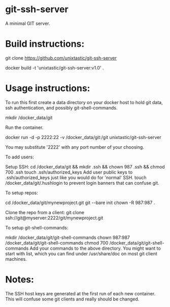 git-ssh-server
=================

A minimal GIT server.

Build instructions:
===================

git clone https://github.com/unixtastic/git-ssh-server

docker build -t 'unixtastic/git-ssh-server:v1.0' .

Usage instructions:
===================

To run this first create a data directory on your docker host to hold git data, ssh authentication,
and possibly git-shell-commands.

mkdir /docker_data/git

Run the container.

docker run -d -p 2222:22 -v /docker_data/git:/git unixtastic/git-ssh-server

You may substitute '2222' with any port number of your choosing.

To add users:

Setup SSH:
cd /docker_data/git && mkdir .ssh && chown 987 .ssh && chmod 700 .ssh
touch .ssh/authorized_keys
Add user public keys to .ssh/authorized_keys just like you would do for 'normal' SSH.
touch /docker_data/git/.hushlogin to prevent login banners that can confuse git.

To setup repos:

cd /docker_data/git/mynewproject.git
git --bare init
chown -R 987:987 .

Clone the repo from a client:
git clone ssh://git@myserver:2222/git/mynewproject.git

To setup git-shell-commands:

mkdir /docker_data/git/git-shell-commands
chown 987:987 /docker_data/git/git-shell-commands
chmod 700 /docker_data/git/git-shell-commands
Add your commands to the above directory. You might want to start with list, which
you can find under /usr/share/doc on most git client machines.

Notes:
======

The SSH host keys are generated at the first run of each new container. This will confuse
some git clients and really should be changed.

